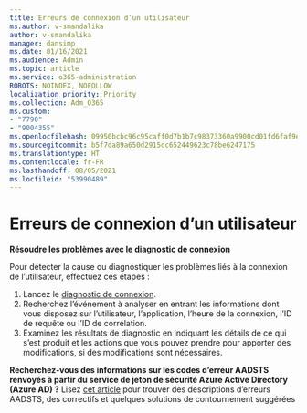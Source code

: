 ```yaml
---
title: Erreurs de connexion d’un utilisateur
ms.author: v-smandalika
author: v-smandalika
manager: dansimp
ms.date: 01/16/2021
ms.audience: Admin
ms.topic: article
ms.service: o365-administration
ROBOTS: NOINDEX, NOFOLLOW
localization_priority: Priority
ms.collection: Adm_O365
ms.custom:
- "7790"
- "9004355"
ms.openlocfilehash: 09950bcbc96c95caff0d7b1b7c98373360a9900cd01fd6faf9e787f67cefb5a7
ms.sourcegitcommit: b5f7da89a650d2915dc652449623c78be6247175
ms.translationtype: HT
ms.contentlocale: fr-FR
ms.lasthandoff: 08/05/2021
ms.locfileid: "53990489"
---
```

# <a name="user-sign-in-errors"></a>Erreurs de connexion d’un utilisateur

**Résoudre les problèmes avec le diagnostic de connexion**

Pour détecter la cause ou diagnostiquer les problèmes liés à la connexion de l’utilisateur, effectuez ces étapes :

1. Lancez le [diagnostic de connexion](https://ms.portal.azure.com/#blade/Microsoft_AAD_IAM/ActiveDirectoryMenuBlade/diagnose/symptomId/ms_aad_dxp_signin_caDiagnoseAndSolveSummarySymptom).
2. Recherchez l’événement à analyser en entrant les informations dont vous disposez sur l’utilisateur, l’application, l’heure de la connexion, l’ID de requête ou l’ID de corrélation.
3. Examinez les résultats de diagnostic en indiquant les détails de ce qui s’est produit et les actions que vous pouvez prendre pour apporter des modifications, si des modifications sont nécessaires.

**Recherchez-vous des informations sur les codes d’erreur AADSTS renvoyés à partir du service de jeton de sécurité Azure Active Directory (Azure AD) ?** Lisez [cet article](https://docs.microsoft.com/azure/active-directory/develop/reference-aadsts-error-codes) pour trouver des descriptions  d’erreurs AADSTS, des correctifs et quelques solutions de contournement suggérées